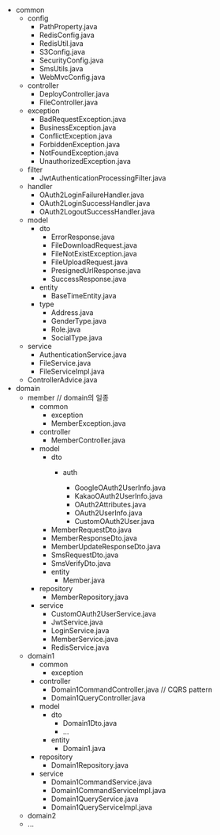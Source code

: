 - common
	- config
		- PathProperty.java
		- RedisConfig.java
		- RedisUtil.java
		- S3Config.java
		- SecurityConfig.java
		- SmsUtils.java
		- WebMvcConfig.java
	- controller
		- DeployController.java
		- FileController.java
	- exception
		- BadRequestException.java
		- BusinessException.java
		- ConflictException.java
		- ForbiddenException.java
		- NotFoundException.java
		- UnauthorizedException.java
	- filter
		- JwtAuthenticationProcessingFilter.java
	- handler
		- OAuth2LoginFailureHandler.java
		- OAuth2LoginSuccessHandler.java
		- OAuth2LogoutSuccessHandler.java
	- model
		- dto
			- ErrorResponse.java
			- FileDownloadRequest.java
			- FileNotExistException.java
			- FileUploadRequest.java
			- PresignedUrlResponse.java
			- SuccessResponse.java
		- entity
			- BaseTimeEntity.java
		- type
			- Address.java
			- GenderType.java
			- Role.java
			- SocialType.java
	- service
		- AuthenticationService.java
		- FileService.java
		- FileServiceImpl.java
	- ControllerAdvice.java
- domain
	- member // domain의 일종
		- common
			- exception
			- MemberException.java
		- controller
			- MemberController.java
		- model
			- dto
				- auth
     					
					- GoogleOAuth2UserInfo.java
					- KakaoOAuth2UserInfo.java
					- OAuth2Attributes.java
					- OAuth2UserInfo.java
					- CustomOAuth2User.java
			- MemberRequestDto.java
			- MemberResponseDto.java
			- MemberUpdateResponseDto.java
			- SmsRequestDto.java
			- SmsVerifyDto.java
			- entity
				- Member.java
		- repository
			- MemberRepository,java
		- service
			- CustomOAuth2UserService.java
			- JwtService.java
			- LoginService.java
			- MemberService.java
			- RedisService.java
	- domain1
		- common
			- exception
		- controller
			- Domain1CommandController.java // CQRS pattern
			- Domain1QueryController.java
		- model
			- dto
				- Domain1Dto.java
				- ...
			- entity
				- Domain1.java
		- repository
			- Domain1Repository.java
		- service
			- Domain1CommandService.java
			- Domain1CommandServiceImpl.java
			- Domain1QueryService.java
			- Domain1QueryServiceImpl.java
	- domain2
	- ...
